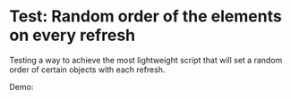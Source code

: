 # Test: Random order of the elements on every refresh

Testing a way to achieve the most lightweight script that will set a random order of certain objects with each refresh.

Demo:

<p align="center">
<img src="https://media3.giphy.com/media/qNXln9YbYbHDggV6Bi/giphy.gif" alt="" /> 
</p>
